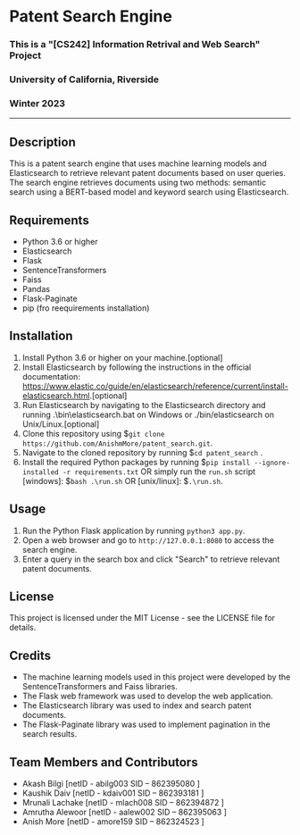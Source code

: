 Patent Search Engine
====================

### This is a "[CS242] Information Retrival and Web Search" Project

### University of California, Riverside

### Winter 2023

-----------

Description
-----------

This is a patent search engine that uses machine learning models and Elasticsearch to retrieve relevant patent documents based on user queries. The search engine retrieves documents using two methods: semantic search using a BERT-based model and keyword search using Elasticsearch.

Requirements
------------

- Python 3.6 or higher
- Elasticsearch
- Flask
- SentenceTransformers
- Faiss
- Pandas
- Flask-Paginate
- pip (fro reequirements installation)

Installation
------------

1. Install Python 3.6 or higher on your machine.[optional]
2. Install Elasticsearch by following the instructions in the official documentation: <https://www.elastic.co/guide/en/elasticsearch/reference/current/install-elasticsearch.html>.[optional]
3. Run Elasticsearch by navigating to the Elasticsearch directory and running .\bin\elasticsearch.bat on Windows or ./bin/elasticsearch on Unix/Linux.[optional]
4. Clone this repository using $`git clone https://github.com/AnishmMore/patent_search.git`.
5. Navigate to the cloned repository by running $`cd patent_search` .
6. Install the required Python packages by running $`pip install --ignore-installed -r requirements.txt` OR simply run the `run.sh` script [windows]: $`bash .\run.sh` OR [unix/linux]: $`.\run.sh`.

Usage
-----

1. Run the Python Flask application by running `python3 app.py`.
2. Open a web browser and go to `http://127.0.0.1:8080` to access the search engine.
3. Enter a query in the search box and click "Search" to retrieve relevant patent documents.

License
-------

This project is licensed under the MIT License - see the LICENSE file for details.

Credits
-------

- The machine learning models used in this project were developed by the SentenceTransformers and Faiss libraries.
- The Flask web framework was used to develop the web application.
- The Elasticsearch library was used to index and search patent documents.
- The Flask-Paginate library was used to implement pagination in the search results.

Team Members and Contributors
------

- Akash Bilgi   [netID - abilg003  SID – 862395080 ]
- Kaushik Daiv  [netID - kdaiv001 SID – 862393181 ]
- Mrunali Lachake [netID - mlach008 SID – 862394872 ]
- Amrutha Alewoor [netID - aalew002 SID – 862395063 ]
- Anish More   [netID - amore159 SID – 862324523 ]
